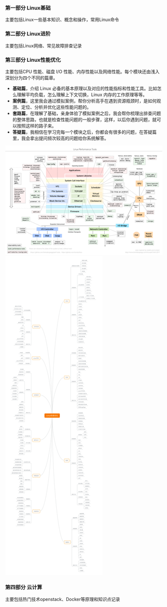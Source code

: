 ### 第一部分  Linux基础

主要包括Linux一些基本知识、概念和操作，常用Linux命令

### 第二部分 Linux进阶

主要包括Linux网络、常见故障排查记录


### 第三部分 Linux性能优化

主要包括CPU 性能、磁盘 I/O 性能、内存性能以及网络性能。每个模块还由浅入深划分为四个不同的篇章。

* **基础篇**，介绍 Linux 必备的基本原理以及对应的性能指标和性能工具。比如怎么理解平均负载，怎么理解上下文切换，Linux 内存的工作原理等等。
* **案例篇**，这里我会通过模拟案例，帮你分析高手在遇到资源瓶颈时，是如何观测、定位、分析并优化这些性能问题的。
* **套路篇**，在理解了基础，亲身体验了模拟案例之后，我会帮你梳理出排查问题的整体思路，也就是检查性能问题的一般步骤，这样，以后你遇到问题，就可以按照这样的路子来。
* **答疑篇**，我相信在学习完每一个模块之后，你都会有很多的问题，在答疑篇里，我会拿出提问频次较高的问题给你系统解答。

![Linux性能工具图](./linux-performance-optimizing/static/Linux.png)
![Linux性能优化图谱](./linux-performance-optimizing/static/Linux-performance-optimizing.png)

### 第四部分 云计算

主要包括热门技术openstack、Docker等原理和知识点记录